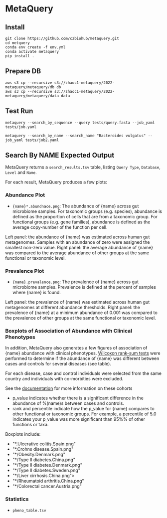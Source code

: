 # MetaQuery

## Install

```
git clone https://github.com/czbiohub/metaquery.git
cd metquery
conda env create -f env.yml
conda activate metaquery
pip install .
```

## Prepare DB

```
aws s3 cp --recursive s3://zhaoc1-metaquery/2022-metaquery/metaquery/db db
aws s3 cp --recursive s3://zhaoc1-metaquery/2022-metaquery/metaquery/data data
```

## Test Run

```
metaquery --search_by_sequence --query tests/query.fasta --job_yaml tests/job.yaml

metaquery --search_by_name --search_name "Bacteroides vulgatus" --job_yaml tests/job2.yaml
```

## Search By NAME Expected Output

MetaQuery returns a `search_results.tsv` table, listing `Query Type`, `Database`,
`Level` and `Name`.


For each result, MetaQuery produces a few plots:

### Abundance Plot

- `{name}*.abundnace.png`: The abundance of {name} across gut microbiome samples.
For taxonomic groups (e.g. species), abundance is defined as the proportion of cells that are from a taxonomic group.
For functional groups (e.g. gene families), abundance is defined as the average copy-number of the function per cell.

Left panel: the abundance of {name} was estimated across human gut metagenomes. Samples with an abundance of zero were assigned the smallest non-zero value.
Right panel: the average abundance of {name} was compared to the average abundance of other groups at the same functional or taxonomic level.


### Prevalence Plot

- `{name}.prevalence.png`: The prevalence of {name} across gut microbiome samples. Prevalence is defined at the percent of samples where {name} is found.

Left panel: the prevalence of {name} was estimated across human gut metagenomes at different abundance thresholds.
Right panel: the prevalence of {name} at a minimum abundance of 0.001 was compared to the prevalence of other groups at the same functional or taxonomic level.

### Boxplots of Association of Abundance with Clinical Phenotypes

In addition, MetaQuery also generates a few figures of association of {name} abundance with clinical phenotypes.
[Wilcoxon rank-sum tests](https://en.wikipedia.org/wiki/Mann-Whitney_U_test) were performed to determine if the abundance of {name} was different between cases and controls for several diseases (see table).

For each disease, case and control individuals were selected from the same country and individuals with co-morbities were excluded.

See the <a href='./about.py#metagenomes'>documentation</a> for more information on these cohorts

- p_value indicates whether there is a significant difference in the abundance of %(name)s between cases and controls.
- rank and percentile indicate how the p_value for {name} compares to other functional or taxonomic groups.
For example, a percentile of 5.0 indicates your p_value was more significant than 95%% of other functions or taxa.

Boxplots include:
- "*.Ulcerative colitis.Spain.png"
- "*.Crohns disease.Spain.png"
- "*/Obesity.Denmark.png"
- "*/Type II diabetes.China.png"
- "*/Type II diabetes.Denmark.png"
- "*/Type II diabetes.Sweden.png"
- "*/Liver cirrhosis.China.png">
- "*/Rheumatoid arthritis.China.png"
- "*/Colorectal cancer.Austria.png"


### Statistics

- `pheno_table.tsv`
